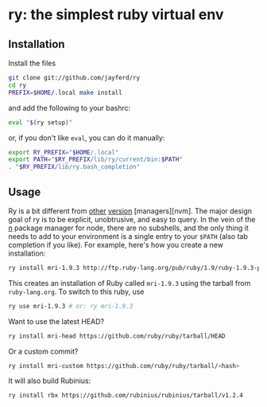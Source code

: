 # ry: the simplest ruby virtual env

## Installation

Install the files

``` bash
git clone git://github.com/jayferd/ry
cd ry
PREFIX=$HOME/.local make install
```

and add the following to your bashrc:

``` bash
eval "$(ry setup)"
```

or, if you don't like `eval`, you can do it manually:

``` bash
export RY_PREFIX="$HOME/.local"
export PATH="$RY_PREFIX/lib/ry/current/bin:$PATH"
. "$RY_PREFIX/lib/ry.bash_completion"
```

## Usage

Ry is a bit different from [other][rvm] [version][rbenv] [managers][nvm].  The major design goal of ry is to be explicit, unobtrusive, and easy to query.  In the vein of the [n][] package manager for node, there are no subshells, and the only thing it needs to add to your environment is a single entry to your `$PATH` (also tab completion if you like).  For example, here's how you create a new installation:

[rvm]: http://rvm.beginrescueend.com/
[rbenv]: https://github.com/sstephenson/rbenv
[n]: https://github.com/visionmedia/n

``` bash
ry install mri-1.9.3 http://ftp.ruby-lang.org/pub/ruby/1.9/ruby-1.9.3-p125.tar.gz
```

This creates an installation of Ruby called `mri-1.9.3` using the tarball from `ruby-lang.org`.  To switch to this ruby, use

``` bash
ry use mri-1.9.3 # or: ry mri-1.9.3
```

Want to use the latest HEAD?

``` bash
ry install mri-head https://github.com/ruby/ruby/tarball/HEAD
```

Or a custom commit?

``` bash
ry install mri-custom https://github.com/ruby/ruby/tarball/<hash>
```

It will also build Rubinius:

``` bash
ry install rbx https://github.com/rubinius/rubinius/tarball/v1.2.4
```
